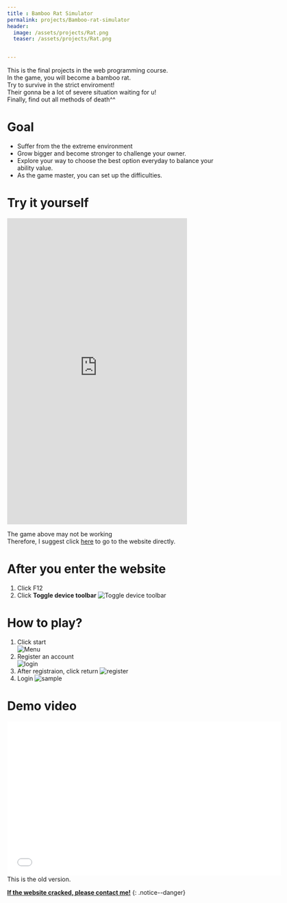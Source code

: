 ```yaml
---
title : Bamboo Rat Simulator
permalink: projects/Bamboo-rat-simulator
header:
  image: /assets/projects/Rat.png
  teaser: /assets/projects/Rat.png


---
```



This is the final projects in the web programming course.  <br>
In the game, you will become a bamboo rat.<br>
Try to survive in the strict enviroment! <br>
Their gonna be a lot of severe situation waiting for u!<br>
Finally, find out all methods of death^^<br>

Goal
===
- Suffer from the the extreme environment
- Grow bigger and become stronger to challenge your owner.
- Explore your way to choose the best option everyday to balance your ability value.
- As the game master, you can set up the difficulties.

Try it yourself
===

<iframe src="http://luffy.ee.ncku.edu.tw:11935/" style="width:420px; height:715px;" frameborder="0"></iframe>

The game above may not be working <br>
Therefore, I suggest click [here](http://luffy.ee.ncku.edu.tw:11935/) to go to the website directly. 

After you enter the website
===
1. Click F12
2. Click <b>Toggle device toolbar</b>
![Toggle device toolbar](/assets/projects/Toggle.png)

How to play?
===
1. Click start<br>
![Menu](/assets/projects/menu.PNG)
2. Register an account<br>
![login](/assets/projects/login.PNG)
3. After registraion, click return
![register](/assets/projects/register.PNG)
4. Login
![sample](/assets/projects/sample.png)

Demo video
===
<iframe width="640" height="360" src="/assets/projects/Demo.mp4" frameborder="0" allowfullscreen></iframe>
This is the old version.

[**If the website cracked, please contact me!**](#)
{: .notice--danger}